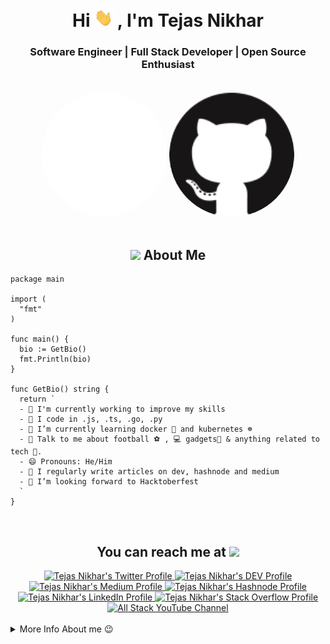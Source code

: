 <h1 align="center">
  Hi
  <img src="https://raw.githubusercontent.com/ABSphreak/ABSphreak/master/gifs/Hi.gif" width="30px">
  , I'm Tejas Nikhar
</h1>

<h3 align="center">
  Software Engineer | Full Stack Developer | Open Source Enthusiast
</h3>

<br>

<div align="center" >
  <img alt="GIF"  height="200px" src="./assets/GitHub-Mark-Light-120px-plus.png#gh-dark-mode-only" style="border-radius:50%" />
  <img alt="GIF"  height="200px" src="./assets/GitHub-Mark-120px-plus.png#gh-light-mode-only" style="border-radius:50%" />
</div>

<br>

<h2 align="center"><img src="https://media.giphy.com/media/WUlplcMpOCEmTGBtBW/giphy.gif" width="30"> About Me</h2>

```golang
package main

import (
  "fmt"
)

func main() {
  bio := GetBio()
  fmt.Println(bio)
}

func GetBio() string {
  return `
  - 🏦 I'm currently working to improve my skills 
  - 🤔 I code in .js, .ts, .go, .py
  - 🌱 I’m currently learning docker 🐳 and kubernetes ☸
  - 💬 Talk to me about football ⚽ , 💻 gadgets📱 & anything related to tech 🤩.
  - 😄 Pronouns: He/Him
  - 📝 I regularly write articles on dev, hashnode and medium
  - 🤩 I’m looking forward to Hacktoberfest
  `
}
```

<br>

<h2 align="center">
  You can reach me at <img src="https://emojis.slackmojis.com/emojis/images/1579216111/7550/pikachu_wave.gif?1579216111" width="25" />
</h2>

<div align="center">

  <a href="https://twitter.com/tejastn10">
    <img src="https://www.vectorlogo.zone/logos/twitter/twitter-official.svg" alt="Tejas Nikhar's Twitter Profile" height="25" width="30">
  </a>
  <a href="https://dev.to/tejastn10">
    <img src="https://www.vectorlogo.zone/logos/devto/devto-icon.svg" alt="Tejas Nikhar's DEV Profile" height="30" width="30">
  </a>
  <a href="https://tejastn10.medium.com/">
    <img src="https://www.vectorlogo.zone/logos/medium/medium-tile.svg" alt="Tejas Nikhar's Medium Profile" height="30" width="30">
  </a>
  <a href="https://tn10.hashnode.dev">
    <img  src="https://cdn.hashnode.com/res/hashnode/image/upload/v1611902473383/CDyAuTy75.png?auto=compress" alt="Tejas Nikhar's Hashnode Profile" height="30" width="30">
  </a>
  <a href="https://www.linkedin.com/in/tn10/">
    <img src="https://www.vectorlogo.zone/logos/linkedin/linkedin-icon.svg" alt="Tejas Nikhar's LinkedIn Profile" height="30" width="30">
  </a>
  <a href="https://stackoverflow.com/users/13083257/tejastn10?tab=profile">
    <img src="https://www.vectorlogo.zone/logos/stackoverflow/stackoverflow-icon.svg" alt="Tejas Nikhar's Stack Overflow Profile" height="30" width="30">
  </a>
  <a href="https://www.youtube.com/channel/UCAXdtCj0usV6FO3m4G6djQQ">
    <img src="https://www.vectorlogo.zone/logos/youtube/youtube-icon.svg" alt="All Stack YouTube Channel" height="30" width="30">
  </a>

</div>

<br>

<details>

<summary>More Info About me 😉</summary>

<h2 align="center">
  Tech Stack <img src="https://media.giphy.com/media/kdQqSfBiIkAVGCAIOD/giphy.gif" width="25" />
</h2>

<br>

<div align="center">

  <img src="https://img.shields.io/badge/-Git-f1502f?style=for-the-badge&labelColor=black&logo=git&logoColor=f1502f" >
  <img src="https://img.shields.io/badge/-GitHub-fff?style=for-the-badge&labelColor=black&logo=github&logoColor=fff" >
  <img src="https://img.shields.io/badge/-VsCode-007acc?style=for-the-badge&labelColor=black&logo=visual-studio-code&logoColor=007acc" >
  <img src="https://img.shields.io/badge/-AndroidStudio-a4c639?style=for-the-badge&labelColor=black&logo=android-studio&logoColor=a4c639" >
  <img src="https://img.shields.io/badge/-Docker-049cec?style=for-the-badge&labelColor=black&logo=docker&logoColor=049cec" >
  <img src="https://img.shields.io/badge/-Postman-ef5b26?style=for-the-badge&labelColor=black&logo=postman&logoColor=ef5b26" >
  <img src="https://img.shields.io/badge/-Figma-b4c4f4?style=for-the-badge&labelColor=black&logo=figma&logoColor=b4c4f4" >

</div>

<br>

<div align="center">

  <img src="https://img.shields.io/badge/-Javascript-F0DB4F?style=for-the-badge&labelColor=black&logo=javascript&logoColor=F0DB4F" >
  <img src="https://img.shields.io/badge/-Typescript-007acc?style=for-the-badge&labelColor=black&logo=typescript&logoColor=007acc" >
  <img src="https://img.shields.io/badge/-Python-306998?style=for-the-badge&labelColor=black&logo=python&logoColor=4b8bbe" >
  <img src="https://img.shields.io/badge/-Go-29beb0?style=for-the-badge&labelColor=black&logo=go&logoColor=29beb0" >
  <img src="https://img.shields.io/badge/-Dart-2cb7f6?style=for-the-badge&labelColor=black&logo=dart&logoColor=2cb7f6" >

</div>

<br>

<div align="center">

  <img src="https://img.shields.io/badge/-Nodejs-3C873A?style=for-the-badge&labelColor=black&logo=node.js&logoColor=3C873A" >
  <img src="https://img.shields.io/badge/-Deno-fff?style=for-the-badge&labelColor=black&logo=deno&logoColor=fff" >
  <img src="https://img.shields.io/badge/-React-61DBFB?style=for-the-badge&labelColor=black&logo=react&logoColor=61DBFB" >
  <img src="https://img.shields.io/badge/-ReactNative-61DBFB?style=for-the-badge&labelColor=black&logo=react&logoColor=61DBFB" >
  <img src="https://img.shields.io/badge/-Flutter-2cb7f6?style=for-the-badge&labelColor=black&logo=flutter&logoColor=2cb7f6" >
  <!-- <img src="https://img.shields.io/badge/-Django-092e20?style=for-the-badge&labelColor=black&logo=Django&logoColor=092e20" >
  <img src="https://img.shields.io/badge/-Flask-fff?style=for-the-badge&labelColor=black&logo=flask&logoColor=fff" > -->

</div>

<br>

<div align="center">

  <!-- <img src="https://img.shields.io/badge/-GraphQl-e535ab?style=for-the-badge&labelColor=black&logo=graphql&logoColor=e535ab" > -->
  <img src="https://img.shields.io/badge/-MongoDB-3fa037?style=for-the-badge&labelColor=black&logo=mongodb&logoColor=3fa037" >
  <img src="https://img.shields.io/badge/-MYSQL-f29111?style=for-the-badge&labelColor=black&logo=mysql&logoColor=f29111" >
  <img src="https://img.shields.io/badge/-PostgresQL-00758f?style=for-the-badge&labelColor=black&logo=postgresql&logoColor=00758f" >
  <img src="https://img.shields.io/badge/-Firebase-ffa611?style=for-the-badge&labelColor=black&logo=firebase&logoColor=ffa611" >

</div>

<br>

<h3 align="center">
  Top languages: <img src="https://media.giphy.com/media/7j2hfyeVcDtf2/giphy.gif" width="40" />
</h3>

<div align="center">
  <img src="https://github-readme-stats.vercel.app/api/top-langs/?username=tejastn10&hide_border=true&theme=dark&langs_count=10&layout=compact&hide_border=true" alt="Tejas's Top Languages" />
</div>

<h3 align="center">
  Profile stats: <img src="https://media.giphy.com/media/VgCDAzcKvsR6OM0uWg/giphy.gif" width="25" />
</h3>

<div align="center">
  <img src="https://github-readme-stats.vercel.app/api?username=tejastn10&show_icons=true&hide_border=true&theme=dark" alt="Tejas's GitHub Stats" />
</div>

<div align="center">
  <img src="https://github-readme-streak-stats.herokuapp.com/?user=tejastn10&show_icons=true&hide_border=true&theme=dark" />
</div>

</details>
</div>
